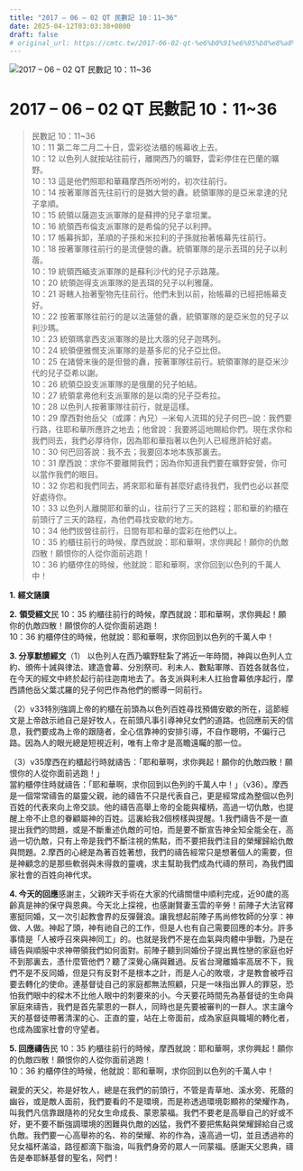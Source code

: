 ```yaml
---
title: "2017 – 06 – 02 QT 民數記 10：11~36"
date: 2025-04-12T03:03:38+0800
draft: false
# original_url: https://cmtc.tw/2017-06-02-qt-%e6%b0%91%e6%95%b8%e8%a8%98-10%ef%bc%9a1136
---
```


![2017 – 06 – 02 QT 民數記 10：11~36](/images/qt.jpg   "2017 – 06 – 02 QT 民數記 10：11~36")

# 2017 – 06 – 02 QT 民數記 10：11~36

> 民數記 10：11~36  
> 10：11 第二年二月二十日，雲彩從法櫃的帳幕收上去。  
> 10：12 以色列人就按站往前行，離開西乃的曠野，雲彩停住在巴蘭的曠野。  
> 10：13 這是他們照耶和華藉摩西所吩咐的，初次往前行。  
> 10：14 按著軍隊首先往前行的是猶大營的纛。統領軍隊的是亞米拿達的兒子拿順。  
> 10：15 統領以薩迦支派軍隊的是蘇押的兒子拿坦業。  
> 10：16 統領西布倫支派軍隊的是希倫的兒子以利押。  
> 10：17 帳幕拆卸，革順的子孫和米拉利的子孫就抬著帳幕先往前行。  
> 10：18 按著軍隊往前行的是流便營的纛。統領軍隊的是示丟珥的兒子以利蓿。  
> 10：19 統領西緬支派軍隊的是蘇利沙代的兒子示路蔑。  
> 10：20 統領迦得支派軍隊的是丟珥的兒子以利雅薩。  
> 10：21 哥轄人抬著聖物先往前行。他們未到以前，抬帳幕的已經把帳幕支好。  
> 10：22 按著軍隊往前行的是以法蓮營的纛，統領軍隊的是亞米忽的兒子以利沙瑪。  
> 10：23 統領瑪拿西支派軍隊的是比大蓿的兒子迦瑪列。  
> 10：24 統領便雅憫支派軍隊的是基多尼的兒子亞比但。  
> 10：25 在諸營末後的是但營的纛，按著軍隊往前行。統領軍隊的是亞米沙代的兒子亞希以謝。  
> 10：26 統領亞設支派軍隊的是俄蘭的兒子帕結。  
> 10：27 統領拿弗他利支派軍隊的是以南的兒子亞希拉。  
> 10：28 以色列人按著軍隊往前行，就是這樣。  
> 10：29 摩西對他岳父（或譯：內兄）─米甸人流珥的兒子何巴─說：我們要行路，往耶和華所應許之地去；他曾說：我要將這地賜給你們。現在求你和我們同去，我們必厚待你，因為耶和華指著以色列人已經應許給好處。  
> 10：30 何巴回答說：我不去；我要回本地本族那裏去。  
> 10：31 摩西說：求你不要離開我們；因為你知道我們要在曠野安營，你可以當作我們的眼目。  
> 10：32 你若和我們同去，將來耶和華有甚麼好處待我們，我們也必以甚麼好處待你。  
> 10：33 以色列人離開耶和華的山，往前行了三天的路程；耶和華的約櫃在前頭行了三天的路程，為他們尋找安歇的地方。  
> 10：34 他們拔營往前行，日間有耶和華的雲彩在他們以上。  
> 10：35 約櫃往前行的時候，摩西就說：耶和華啊，求你興起！願你的仇敵四散！願恨你的人從你面前逃跑！  
> 10：36 約櫃停住的時候，他就說：耶和華啊，求你回到以色列的千萬人中！

**1.** **經文誦讀**

**2.** **領受經文**民 10：35 約櫃往前行的時候，摩西就說：耶和華啊，求你興起！願你的仇敵四散！願恨你的人從你面前逃跑！  
10：36 約櫃停住的時候，他就說：耶和華啊，求你回到以色列的千萬人中！

**3. 分享默想經文**（1） 以色列人在西乃曠野駐紮了將近一年時間，神與以色列人立約、頒佈十誡與律法、建造會幕、分別祭司、利未人、數點軍隊、百姓各就各位，在今天的經文中終於起行前往迦南地去了。各支派與利未人扛抬會幕依序起行，摩西請他岳父葉忒羅的兒子何巴作為他們的嚮導一同前行。

（2）v33特別強調上帝的約櫃在前頭為以色列百姓尋找預備安歇的所在，這節經文是上帝啟示祂自己是好牧人，在前頭凡事引導神兒女們的道路。也回應前天的信息，我們要成為上帝的跟隨者，全心信靠神的安排引導，不自作聰明，不偏行己路。因為人的眼光總是短視近利，唯有上帝才是高瞻遠矚的那一位。

（3）v35摩西在約櫃起行時就禱告：「耶和華啊，求你興起！願你的仇敵四散！願恨你的人從你面前逃跑！」  
當約櫃停住時就禱告：「耶和華啊，求你回到以色列的千萬人中！」（v36）。摩西是一個常常禱告的屬靈父親，祂的禱告不只是代表自己，更是經常成為整個以色列百姓的代表來向上帝交談。他的禱告高舉上帝的全能與權柄，高過一切仇敵，也提醒上帝不止息的眷顧屬神的百姓。這裏給我2個榜樣與提醒。1.我們禱告不是一直提出我們的問題，或是不斷重述仇敵的可怕，而是要不斷宣告神全知全能全在，高過一切仇敵，只有上帝是我們不斷注視的焦點，而不要把我們注目的榮耀歸給仇敵與問題。2.摩西的心總是為著百姓著想，我們的禱告經常只是想著個人的需要，但是神顧念的是那些軟弱與未得救的靈魂，求主幫助我們成為代禱的祭司，為我們國家社會的百姓向神代求。

**4. 今天的回應**感謝主，父親昨天手術在大家的代禱關懷中順利完成，近90歲的高齡真是神的保守與恩典。今天北上探視，也感謝賢妻玉雲的辛勞！前陣子大法官釋憲挺同婚，又一次引起教會界的反彈聲浪。讓我想起前陣子馬尚修牧師的分享：神做、人做。神起了頭，神有祂自己的工作，但是人也有自己需要回應的本分。許多事情是「人被呼召來與神同工」的。也就是我們不是在血氣與肉體中爭戰，乃是在禱告與順服中求神帶領我們如何面對。前陣子聽到同婚份子提出異性戀的家庭也好不到那裏去，憑什麼管他們？聽了深覺心痛與難過。反省台灣離婚率高居不下，我們不是不反同婚，但是只有反對不是根本之計，而是人心的敗壞，才是教會被呼召要去轉化的使命。連基督徒自己的家庭都無法照顧，只是一味指出罪人的罪惡，恐怕我們眼中的樑木不比他人眼中的刺要來的小。今天要花時間先為基督徒的生命與家庭來禱告，我們是首先蒙恩的一群人，同時也是先要被審判的一群人。求主讓今天的基督徒帶著清潔的心、正直的靈，站在上帝面前，成為家庭與職場的轉化者，也成為國家社會的守望者。

**5. 回應禱告**民 10：35 約櫃往前行的時候，摩西就說：耶和華啊，求你興起！願你的仇敵四散！願恨你的人從你面前逃跑！  
10：36 約櫃停住的時候，他就說：耶和華啊，求你回到以色列的千萬人中！

親愛的天父，祢是好牧人，總是在我們的前頭行，不管是青草地、溪水旁、死蔭的幽谷，或是敵人面前，我們要看的不是環境，而是祢透過環境彰顯祢的榮耀作為，叫我們凡信靠跟隨祢的兒女生命成長、蒙恩蒙福。我們不要老是高舉自己的好或不好，更不要不斷強調環境的困難與仇敵的凶猛，我們不要把焦點與榮耀歸給自己或仇敵。我們要一心高舉祢的名、祢的榮耀、祢的作為，遠高過一切，並且透過祢的兒女福杯滿溢，路徑都滴下脂油，叫我們身旁的眾人一同蒙福。感謝天父恩典，禱告是奉耶穌基督的聖名，阿們！